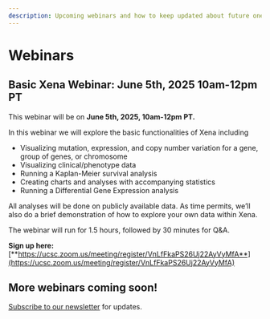 ```yaml
---
description: Upcoming webinars and how to keep updated about future ones
---
```


# Webinars

## Basic Xena Webinar: June 5th, 2025 10am-12pm PT

This webinar will be on **June 5th, 2025, 10am-12pm PT.**

In this webinar we will explore the basic functionalities of Xena including&#x20;

* Visualizing mutation, expression, and copy number variation for a gene, group of genes, or chromosome
* Visualizing clinical/phenotype data
* Running a Kaplan-Meier survival analysis
* Creating charts and analyses with accompanying statistics
* Running a Differential Gene Expression analysis

All analyses will be done on publicly available data. As time permits, we’ll also do a brief demonstration of how to explore your own data within Xena.

The webinar will run for 1.5 hours, followed by 30 minutes for Q\&A.

**Sign up here:** [**https://ucsc.zoom.us/meeting/register/VnLfFkaPS26Uj22AyVyMfA**](https://ucsc.zoom.us/meeting/register/VnLfFkaPS26Uj22AyVyMfA)

## More webinars coming soon!

[Subscribe to our newsletter](https://xena.ucsc.edu/#whatsnew) for updates.

